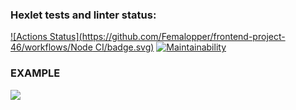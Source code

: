 ### Hexlet tests and linter status:
[![Actions Status](https://github.com/Femalopper/frontend-project-46/workflows/Node CI/badge.svg)](https://github.com/Femalopper/frontend-project-46/actions)
[![Maintainability](https://api.codeclimate.com/v1/badges/289c0c03d6d191f6410a/maintainability)](https://codeclimate.com/github/Femalopper/frontend-project-46/maintainability)


### EXAMPLE
<a href="https://asciinema.org/a/PnAZKQomnyIwtRAet5yhezqxd" target="_blank"><img src="https://asciinema.org/a/PnAZKQomnyIwtRAet5yhezqxd.svg" /></a>